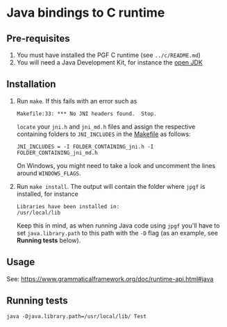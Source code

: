 # Java bindings to C runtime

## Pre-requisites
1. You must have installed the PGF C runtime (see `../c/README.md`)
2. You will need a Java Development Kit, for instance the [open JDK](https://openjdk.java.net/)

## Installation
1. Run `make`. If this fails with an error such as 

   ```
   Makefile:33: *** No JNI headers found.  Stop.
   ```

   `locate` your `jni.h` and `jni_md.h` files and assign the respective containing folders to `JNI_INCLUDES` in the [Makefile](Makefile) as follows: 
   
   ```
   JNI_INCLUDES = -I FOLDER_CONTAINING_jni.h -I FOLDER_CONTAINING_jni_md.h
   ```
   
   On Windows, you might need to take a look and uncomment the lines around `WINDOWS_FLAGS`.
2. Run `make install`. The output will contain the folder where `jpgf` is installed, for instance
   
   ```
   Libraries have been installed in:
   /usr/local/lib
   ```
   
   Keep this in mind, as when running Java code using `jpgf` you'll have to set `java.library.path` to this path with the `-D` flag (as an example, see __Running tests__ below).

## Usage
See: https://www.grammaticalframework.org/doc/runtime-api.html#java

## Running tests
```
java -Djava.library.path=/usr/local/lib/ Test
```